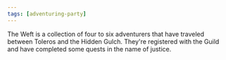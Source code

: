 ```yaml
---
tags: [adventuring-party]
---
```


The Weft is a collection of four to six adventurers that have traveled between Toleros and the Hidden Gulch. They're registered with the Guild and have completed some quests in the name of justice.
